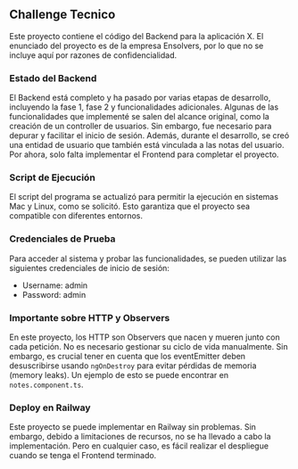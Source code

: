 
## Challenge Tecnico

Este proyecto contiene el código del Backend para la aplicación X. El enunciado del proyecto es de la empresa Ensolvers, por lo que no se incluye aquí por razones de confidencialidad.

### Estado del Backend

El Backend está completo y ha pasado por varias etapas de desarrollo, incluyendo la fase 1, fase 2 y funcionalidades adicionales. Algunas de las funcionalidades que implementé se salen del alcance original, como la creación de un controller de usuarios. Sin embargo, fue necesario para depurar y facilitar el inicio de sesión. Además, durante el desarrollo, se creó una entidad de usuario que también está vinculada a las notas del usuario. Por ahora, solo falta implementar el Frontend para completar el proyecto.

### Script de Ejecución

El script del programa se actualizó para permitir la ejecución en sistemas Mac y Linux, como se solicitó. Esto garantiza que el proyecto sea compatible con diferentes entornos.

### Credenciales de Prueba

Para acceder al sistema y probar las funcionalidades, se pueden utilizar las siguientes credenciales de inicio de sesión:

- Username: admin
- Password: admin

### Importante sobre HTTP y Observers

En este proyecto, los HTTP son Observers que nacen y mueren junto con cada petición. No es necesario gestionar su ciclo de vida manualmente. Sin embargo, es crucial tener en cuenta que los eventEmitter deben desuscribirse usando `ngOnDestroy` para evitar pérdidas de memoria (memory leaks). Un ejemplo de esto se puede encontrar en `notes.component.ts`.

### Deploy en Railway

Este proyecto se puede implementar en Railway sin problemas. Sin embargo, debido a limitaciones de recursos, no se ha llevado a cabo la implementación. Pero en cualquier caso, es fácil realizar el despliegue cuando se tenga el Frontend terminado.

